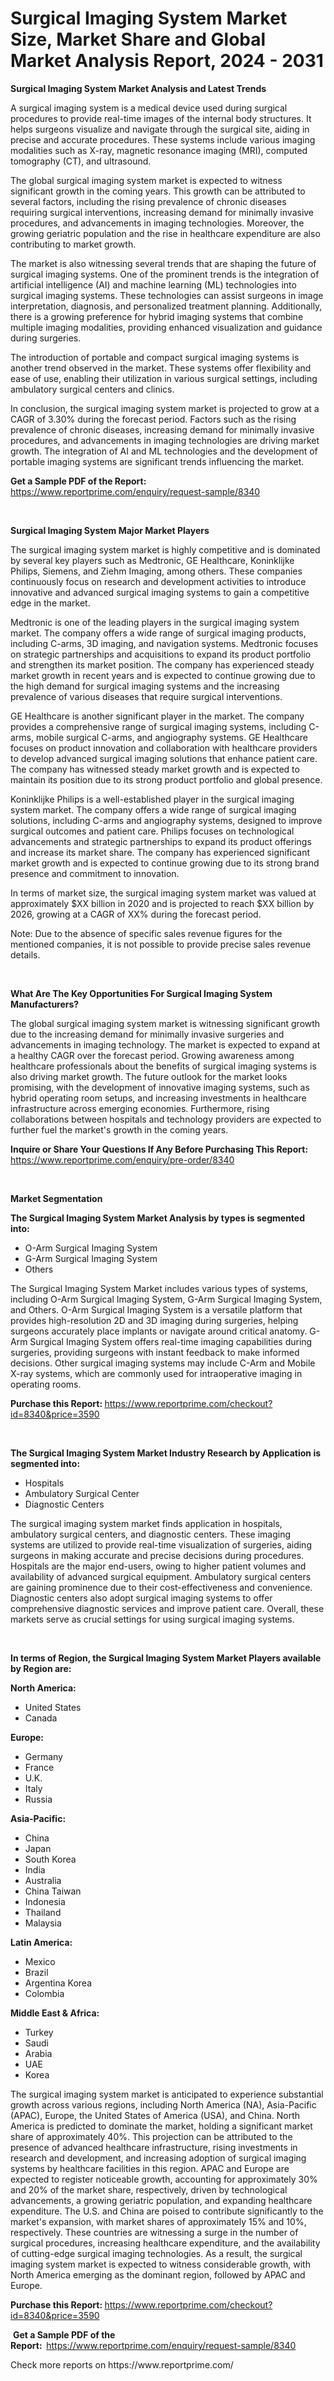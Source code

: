 <p><h1>Surgical Imaging System Market Size, Market Share and Global Market Analysis Report, 2024 - 2031</h1></p><p><strong>Surgical Imaging System Market Analysis and Latest Trends</strong></p>
<p><p>A surgical imaging system is a medical device used during surgical procedures to provide real-time images of the internal body structures. It helps surgeons visualize and navigate through the surgical site, aiding in precise and accurate procedures. These systems include various imaging modalities such as X-ray, magnetic resonance imaging (MRI), computed tomography (CT), and ultrasound.</p><p>The global surgical imaging system market is expected to witness significant growth in the coming years. This growth can be attributed to several factors, including the rising prevalence of chronic diseases requiring surgical interventions, increasing demand for minimally invasive procedures, and advancements in imaging technologies. Moreover, the growing geriatric population and the rise in healthcare expenditure are also contributing to market growth.</p><p>The market is also witnessing several trends that are shaping the future of surgical imaging systems. One of the prominent trends is the integration of artificial intelligence (AI) and machine learning (ML) technologies into surgical imaging systems. These technologies can assist surgeons in image interpretation, diagnosis, and personalized treatment planning. Additionally, there is a growing preference for hybrid imaging systems that combine multiple imaging modalities, providing enhanced visualization and guidance during surgeries.</p><p>The introduction of portable and compact surgical imaging systems is another trend observed in the market. These systems offer flexibility and ease of use, enabling their utilization in various surgical settings, including ambulatory surgical centers and clinics.</p><p>In conclusion, the surgical imaging system market is projected to grow at a CAGR of 3.30% during the forecast period. Factors such as the rising prevalence of chronic diseases, increasing demand for minimally invasive procedures, and advancements in imaging technologies are driving market growth. The integration of AI and ML technologies and the development of portable imaging systems are significant trends influencing the market.</p></p>
<p><strong>Get a Sample PDF of the Report:&nbsp;</strong> <a href="https://www.reportprime.com/enquiry/request-sample/8340">https://www.reportprime.com/enquiry/request-sample/8340</a></p>
<p>&nbsp;</p>
<p><strong>Surgical Imaging System Major Market Players</strong></p>
<p><p>The surgical imaging system market is highly competitive and is dominated by several key players such as Medtronic, GE Healthcare, Koninklijke Philips, Siemens, and Ziehm Imaging, among others. These companies continuously focus on research and development activities to introduce innovative and advanced surgical imaging systems to gain a competitive edge in the market.</p><p>Medtronic is one of the leading players in the surgical imaging system market. The company offers a wide range of surgical imaging products, including C-arms, 3D imaging, and navigation systems. Medtronic focuses on strategic partnerships and acquisitions to expand its product portfolio and strengthen its market position. The company has experienced steady market growth in recent years and is expected to continue growing due to the high demand for surgical imaging systems and the increasing prevalence of various diseases that require surgical interventions.</p><p>GE Healthcare is another significant player in the market. The company provides a comprehensive range of surgical imaging systems, including C-arms, mobile surgical C-arms, and angiography systems. GE Healthcare focuses on product innovation and collaboration with healthcare providers to develop advanced surgical imaging solutions that enhance patient care. The company has witnessed steady market growth and is expected to maintain its position due to its strong product portfolio and global presence.</p><p>Koninklijke Philips is a well-established player in the surgical imaging system market. The company offers a wide range of surgical imaging solutions, including C-arms and angiography systems, designed to improve surgical outcomes and patient care. Philips focuses on technological advancements and strategic partnerships to expand its product offerings and increase its market share. The company has experienced significant market growth and is expected to continue growing due to its strong brand presence and commitment to innovation.</p><p>In terms of market size, the surgical imaging system market was valued at approximately $XX billion in 2020 and is projected to reach $XX billion by 2026, growing at a CAGR of XX% during the forecast period.</p><p>Note: Due to the absence of specific sales revenue figures for the mentioned companies, it is not possible to provide precise sales revenue details.</p></p>
<p>&nbsp;</p>
<p><strong>What Are The Key Opportunities For Surgical Imaging System Manufacturers?</strong></p>
<p><p>The global surgical imaging system market is witnessing significant growth due to the increasing demand for minimally invasive surgeries and advancements in imaging technology. The market is expected to expand at a healthy CAGR over the forecast period. Growing awareness among healthcare professionals about the benefits of surgical imaging systems is also driving market growth. The future outlook for the market looks promising, with the development of innovative imaging systems, such as hybrid operating room setups, and increasing investments in healthcare infrastructure across emerging economies. Furthermore, rising collaborations between hospitals and technology providers are expected to further fuel the market's growth in the coming years.</p></p>
<p><strong>Inquire or Share Your Questions If Any Before Purchasing This Report:</strong> <a href="https://www.reportprime.com/enquiry/pre-order/8340">https://www.reportprime.com/enquiry/pre-order/8340</a></p>
<p>&nbsp;</p>
<p><strong>Market Segmentation</strong></p>
<p><strong>The Surgical Imaging System Market Analysis by types is segmented into:</strong></p>
<p><ul><li>O-Arm Surgical Imaging System</li><li>G-Arm Surgical Imaging System</li><li>Others</li></ul></p>
<p><p>The Surgical Imaging System Market includes various types of systems, including O-Arm Surgical Imaging System, G-Arm Surgical Imaging System, and Others. O-Arm Surgical Imaging System is a versatile platform that provides high-resolution 2D and 3D imaging during surgeries, helping surgeons accurately place implants or navigate around critical anatomy. G-Arm Surgical Imaging System offers real-time imaging capabilities during surgeries, providing surgeons with instant feedback to make informed decisions. Other surgical imaging systems may include C-Arm and Mobile X-ray systems, which are commonly used for intraoperative imaging in operating rooms.</p></p>
<p><strong>Purchase this Report:&nbsp;</strong><a href="https://www.reportprime.com/checkout?id=8340&price=3590">https://www.reportprime.com/checkout?id=8340&price=3590</a></p>
<p>&nbsp;</p>
<p><strong>The Surgical Imaging System Market Industry Research by Application is segmented into:</strong></p>
<p><ul><li>Hospitals</li><li>Ambulatory Surgical Center</li><li>Diagnostic Centers</li></ul></p>
<p><p>The surgical imaging system market finds application in hospitals, ambulatory surgical centers, and diagnostic centers. These imaging systems are utilized to provide real-time visualization of surgeries, aiding surgeons in making accurate and precise decisions during procedures. Hospitals are the major end-users, owing to higher patient volumes and availability of advanced surgical equipment. Ambulatory surgical centers are gaining prominence due to their cost-effectiveness and convenience. Diagnostic centers also adopt surgical imaging systems to offer comprehensive diagnostic services and improve patient care. Overall, these markets serve as crucial settings for using surgical imaging systems.</p></p>
<p>&nbsp;</p>
<p><strong>In terms of Region, the Surgical Imaging System Market Players available by Region are:</strong></p>
<p>
    <p> <strong> North America: </strong>
        <ul>
            <li>United States</li>
            <li>Canada</li>
        </ul>
        </p> 
    <p> <strong> Europe: </strong>
        <ul>
            <li>Germany</li>
            <li>France</li>
            <li>U.K.</li>
            <li>Italy</li>
            <li>Russia</li>
        </ul>
        </p> 
    <p> <strong> Asia-Pacific: </strong>
        <ul>
            <li>China</li>
            <li>Japan</li>
            <li>South Korea</li>
            <li>India</li>
            <li>Australia</li>
            <li>China Taiwan</li>
            <li>Indonesia</li>
            <li>Thailand</li>
            <li>Malaysia</li>
        </ul>
        </p> 
    <p> <strong> Latin America: </strong>
        <ul>
            <li>Mexico</li>
            <li>Brazil</li>
            <li>Argentina Korea</li>
            <li>Colombia</li>
        </ul>
        </p> 
    <p> <strong> Middle East & Africa: </strong>
        <ul>
            <li>Turkey</li>
            <li>Saudi</li>
            <li>Arabia</li>
            <li>UAE</li>
            <li>Korea</li>
        </ul>
    </p>
    </p>
<p><p>The surgical imaging system market is anticipated to experience substantial growth across various regions, including North America (NA), Asia-Pacific (APAC), Europe, the United States of America (USA), and China. North America is predicted to dominate the market, holding a significant market share of approximately 40%. This projection can be attributed to the presence of advanced healthcare infrastructure, rising investments in research and development, and increasing adoption of surgical imaging systems by healthcare facilities in this region. APAC and Europe are expected to register noticeable growth, accounting for approximately 30% and 20% of the market share, respectively, driven by technological advancements, a growing geriatric population, and expanding healthcare expenditure. The U.S. and China are poised to contribute significantly to the market's expansion, with market shares of approximately 15% and 10%, respectively. These countries are witnessing a surge in the number of surgical procedures, increasing healthcare expenditure, and the availability of cutting-edge surgical imaging technologies. As a result, the surgical imaging system market is expected to witness considerable growth, with North America emerging as the dominant region, followed by APAC and Europe.</p></p>
<p><strong>Purchase this Report: </strong><a href="https://www.reportprime.com/checkout?id=8340&price=3590">https://www.reportprime.com/checkout?id=8340&price=3590</a></p>
<p>&nbsp;<strong>Get a Sample PDF of the Report:&nbsp;&nbsp;</strong><a href="https://www.reportprime.com/enquiry/request-sample/8340">https://www.reportprime.com/enquiry/request-sample/8340</a></p>
<p><strong></strong></p>
<p>Check more reports on https://www.reportprime.com/</p>